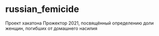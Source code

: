 # russian_femicide
Проект хакатона Прожектор 2021, посвящённый определению доли женщин, погибших от домашнего насилия

